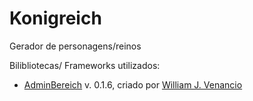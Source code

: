 # Konigreich  
Gerador de personagens/reinos

Bilibliotecas/ Frameworks utilizados:
* [AdminBereich](https://github.com/PaiCthulhu/adminbereich) v. 0.1.6, criado por [William J. Venancio](https://github.com/PaiCthulhu) 